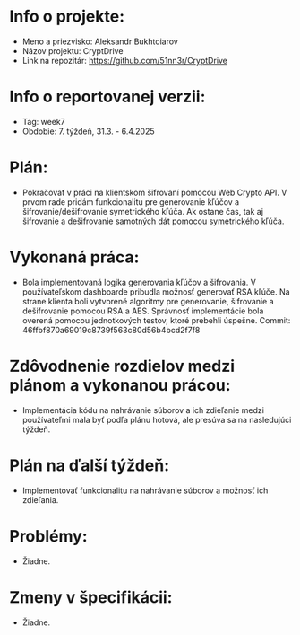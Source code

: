 # Info o projekte: 
- Meno a priezvisko: Aleksandr Bukhtoiarov
- Názov projektu: CryptDrive
- Link na repozitár: https://github.com/51nn3r/CryptDrive

# Info o reportovanej verzii:  
- Tag: week7
- Obdobie: 7. týždeň, 31.3. - 6.4.2025 

# Plán:
- Pokračovať v práci na klientskom šifrovaní pomocou Web Crypto API. V prvom rade pridám funkcionalitu pre generovanie kľúčov a šifrovanie/dešifrovanie symetrického kľúča. Ak ostane čas, tak aj šifrovanie a dešifrovanie samotných dát pomocou symetrického kľúča.

# Vykonaná práca:
- Bola implementovaná logika generovania kľúčov a šifrovania. V používateľskom dashboarde pribudla možnosť generovať RSA kľúče. Na strane klienta boli vytvorené algoritmy pre generovanie, šifrovanie a dešifrovanie pomocou RSA a AES. Správnosť implementácie bola overená pomocou jednotkových testov, ktoré prebehli úspešne. Commit: 46ffbf870a69019c8739f563c80d56b4bcd2f7f8

# Zdôvodnenie rozdielov medzi plánom a vykonanou prácou:
- Implementácia kódu na nahrávanie súborov a ich zdieľanie medzi používateľmi mala byť podľa plánu hotová, ale presúva sa na nasledujúci týždeň.

# Plán na ďalší týždeň:
- Implementovať funkcionalitu na nahrávanie súborov a možnosť ich zdieľania.

# Problémy:
- Žiadne.

# Zmeny v špecifikácii:
- Žiadne.
 